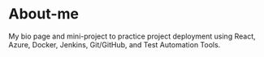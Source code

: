 # About-me
My bio page and mini-project to practice project deployment using React, Azure, Docker, Jenkins, Git/GitHub, and Test Automation Tools.
